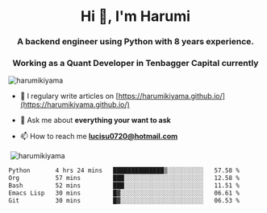 <h1 align="center">Hi 👋, I'm Harumi</h1>
<h3 align="center">A backend engineer using <b>Python</b> with 8 years experience.</h3>
<h3 align="center">Working as a Quant Developer in <b>Tenbagger Capital</b> currently</h3>

<p align="left"> <img src="https://komarev.com/ghpvc/?username=harumikiyama" alt="harumikiyama" /> </p>


- 📝 I regulary write articles on [https://harumikiyama.github.io/](https://harumikiyama.github.io/)

- 💬 Ask me about **everything your want to ask**

- 📫 How to reach me **lucisu0720@hotmail.com**

<p>&nbsp;<img align="center" src="https://github-readme-stats.vercel.app/api?username=harumikiyama&show_icons=true" alt="harumikiyama" /></p>


<!--START_SECTION:waka-->

```txt
Python       4 hrs 24 mins   ██████████████▒░░░░░░░░░░   57.58 %
Org          57 mins         ███░░░░░░░░░░░░░░░░░░░░░░   12.58 %
Bash         52 mins         ███░░░░░░░░░░░░░░░░░░░░░░   11.51 %
Emacs Lisp   30 mins         █▓░░░░░░░░░░░░░░░░░░░░░░░   06.61 %
Git          30 mins         █▓░░░░░░░░░░░░░░░░░░░░░░░   06.53 %
```

<!--END_SECTION:waka-->
